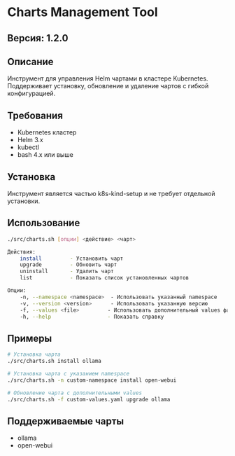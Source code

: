 # Charts Management Tool

## Версия: 1.2.0

## Описание
Инструмент для управления Helm чартами в кластере Kubernetes. Поддерживает установку, обновление и удаление чартов с гибкой конфигурацией.

## Требования
- Kubernetes кластер
- Helm 3.x
- kubectl
- bash 4.x или выше

## Установка
Инструмент является частью k8s-kind-setup и не требует отдельной установки.

## Использование
```bash
./src/charts.sh [опции] <действие> <чарт>

Действия:
	install         - Установить чарт
	upgrade         - Обновить чарт
	uninstall       - Удалить чарт
	list            - Показать список установленных чартов

Опции:
	-n, --namespace <namespace>  - Использовать указанный namespace
	-v, --version <version>      - Использовать указанную версию
	-f, --values <file>         - Использовать дополнительный values файл
	-h, --help                  - Показать справку
```

## Примеры
```bash
# Установка чарта
./src/charts.sh install ollama

# Установка чарта с указанием namespace
./src/charts.sh -n custom-namespace install open-webui

# Обновление чарта с дополнительными values
./src/charts.sh -f custom-values.yaml upgrade ollama
```

## Поддерживаемые чарты
- ollama
- open-webui